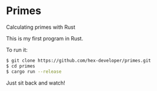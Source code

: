 # Primes
Calculating primes with Rust

This is my first program in Rust.

To run it:
```sh
$ git clone https://github.com/hex-developer/primes.git
$ cd primes
$ cargo run --release
```

Just sit back and watch!